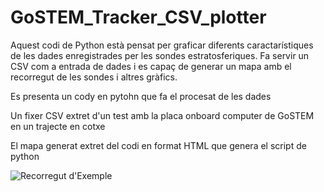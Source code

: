 # GoSTEM_Tracker_CSV_plotter

Aquest codi de Python està pensat per graficar diferents caractarístiques de les dades enregistrades per les sondes estratosferiques. Fa servir un CSV com a entrada de dades i es capaç de generar un mapa amb el recorregut de les sondes i altres gràfics. 

Es presenta un cody en pytohn que fa el procesat de les dades

Un fixer CSV extret d'un test amb la placa onboard computer de GoSTEM en un trajecte en cotxe

El mapa generat extret del codi en format HTML que genera el script de python

![Recorregut d'Exemple](https://github.com/[GoSTEM-Education]/[GoSTEM_Tracker_CSV_plotter]/demo_plot.png?raw=true)
